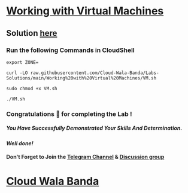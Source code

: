 # [Working with Virtual Machines](https://www.cloudskillsboost.google/focuses/19095?parent=catalog)

## Solution [here](https://youtu.be/bzzccLvbFH8)

### Run the following Commands in CloudShell
```
export ZONE=
```
```
curl -LO raw.githubusercontent.com/Cloud-Wala-Banda/Labs-Solutions/main/Working%20with%20Virtual%20Machines/VM.sh

sudo chmod +x VM.sh

./VM.sh 
```

### Congratulations 🎉 for completing the Lab !

##### *You Have Successfully Demonstrated Your Skills And Determination.*

#### *Well done!*

#### Don't Forget to Join the [Telegram Channel](https://t.me/cloudwalabanda) & [Discussion group](https://t.me/cloudwalabandachats)

# [Cloud Wala Banda](https://www.youtube.com/@cloudwalabanda)
